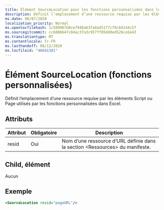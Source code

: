 ```yaml
---
title: Élément SourceLocation pour les fonctions personnalisées dans le fichier manifeste
description: Définit l’emplacement d’une ressource requise par les éléments Script ou Page utilisés par les fonctions personnalisées dans Excel.
ms.date: 08/07/2020
localization_priority: Normal
ms.openlocfilehash: 1c509987b0ce7948a63fa8ad51f7cf9c84144c5f
ms.sourcegitcommit: cc6886b47c84ac37a3c957ff85dd0ed526ca5e43
ms.translationtype: MT
ms.contentlocale: fr-FR
ms.lasthandoff: 08/12/2020
ms.locfileid: "46641381"
---
```

# <a name="sourcelocation-element-custom-functions"></a>Élément SourceLocation (fonctions personnalisées)

Définit l’emplacement d’une ressource requise par les éléments Script ou Page utilisés par les fonctions personnalisées dans Excel.

## <a name="attributes"></a>Attributs

| Attribut | Obligatoire | Description                                                                          |
|-----------|----------|--------------------------------------------------------------------------------------|
| resid     | Oui      | Nom d’une ressource d’URL définie dans la section &lt;Ressources&gt; du manifeste. |

## <a name="child-elements"></a>Child, élément

Aucun

## <a name="example"></a>Exemple

```xml
<SourceLocation resid="pageURL"/>
```
